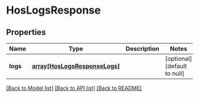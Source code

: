 # HosLogsResponse

## Properties
Name | Type | Description | Notes
------------ | ------------- | ------------- | -------------
**logs** | [**array[HosLogsResponseLogs]**](HosLogsResponseLogs.md) |  | [optional] [default to null]

[[Back to Model list]](../README.md#documentation-for-models) [[Back to API list]](../README.md#documentation-for-api-endpoints) [[Back to README]](../README.md)


